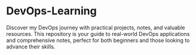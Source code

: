 # DevOps-Learning
Discover my DevOps journey with practical projects, notes, and valuable resources. This repository is your guide to real-world DevOps applications and comprehensive notes, perfect for both beginners and those looking to advance their skills.
